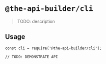 # `@the-api-builder/cli`

> TODO: description

## Usage

```
const cli = require('@the-api-builder/cli');

// TODO: DEMONSTRATE API
```
